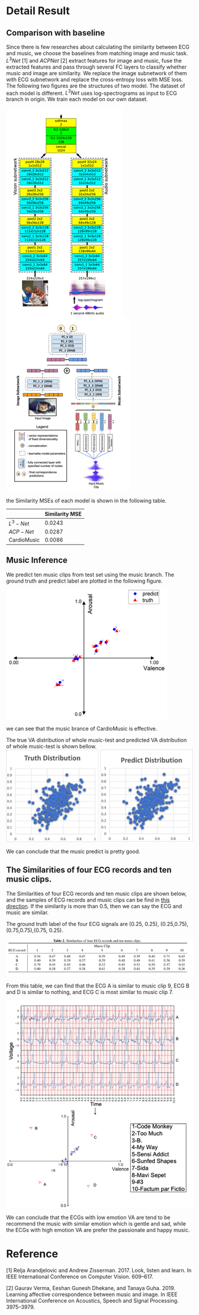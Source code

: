 
# Detail Result

## Comparison with baseline
Since there is few researches about calculating the similarity between ECG and music, we choose the baselines from matching image and music task. $L^3 Net$ [1] and $ACPNet$ [2] extract features for image and music, fuse the extracted features and pass through several FC layers to classify whether music and image are similarity. We replace the image subnetwork of them with ECG subnetwork and replace the cross-entropy loss with MSE loss. 
The following two figures are the structures of two model. The dataset of each model is different.  $L^3Net$ uses log-spectrograms as input to ECG branch in origin.  We train each model on our own dataset.

![img](./img_2.png)
![img](./img_3.png)

the Similarity MSEs of each model is shown in the following table.

|     | Similarity  MSE |
|  ----  | ----  |
|  $L^3-Net$ | 0.0243 |
|  $ACP-Net$  | 0.0287 |
| CardioMusic | 0.0086|


## Music Inference

We predict ten music clips from test set using the music branch. The ground truth and predict label are plotted in the following figure.

![img_1.png](img_1.png)

we can see that the music brance of CardioMusic is effective.

The true VA distribution of whole music-test and predicted VA distribution of whole music-test is shown bellow.
![img](./2.png)

We can conclude that the music predict is pretty good.
## The Similarities of four ECG records and ten music clips. 

The Similarities of four ECG records and ten music clips are shown below, and the samples of ECG records and music clips can be find in [this direction](./samples). If the similarity is more than 0.5, then we can say the ECG and music are similar.

The ground truth label of the four ECG signals are (0.25, 0.25), (0.25,0.75), (0.75,0.75),(0.75, 0.25).

![img.png](img.png)

From this table, we can find that the ECG A is similar to music clip 9, ECG B and D is similar to nothing, and ECG C is most similar to music clip 7. 

![img](ECG-music.png)

We can conclude that the ECGs with low emotion VA are tend to be recommend the music with similar emotion which is gentle and sad, while the ECGs with high emotion VA are prefer the passionate and happy music. 


# Reference
[1] Relja Arandjelovic and Andrew Zisserman. 2017. Look, listen and learn. In IEEE International Conference on Computer Vision. 609–617.

[2] Gaurav Verma, Eeshan Gunesh Dhekane, and Tanaya Guha. 2019. Learning affective correspondence between music and image. In IEEE International Conference on Acoustics, Speech and Signal Processing. 3975–3979.
